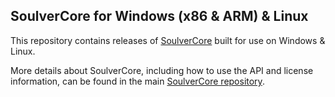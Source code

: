 ## SoulverCore for Windows (x86 & ARM) & Linux

This repository contains releases of [SoulverCore](https://github.com/soulverteam/SoulverCore) built for use on Windows & Linux.

More details about SoulverCore, including how to use the API and license information, can be found in the main [SoulverCore repository](https://github.com/soulverteam/SoulverCore).
